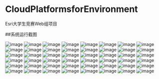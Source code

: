 # CloudPlatformsforEnvironment
  Esri大学生竞赛Web组项目
  
##系统运行截图
  
![image](https://github.com/intMinor/CloudPlatformsforEnvironment/blob/master/Screenshots/%E7%B3%BB%E7%BB%9F%E6%88%AA%E5%9B%BE%20(1).png)
![image](https://github.com/intMinor/CloudPlatformsforEnvironment/blob/master/Screenshots/%E7%B3%BB%E7%BB%9F%E6%88%AA%E5%9B%BE%20(1).png)
![image](https://github.com/intMinor/CloudPlatformsforEnvironment/blob/master/Screenshots/%E7%B3%BB%E7%BB%9F%E6%88%AA%E5%9B%BE%20(1).png)
![image](https://github.com/intMinor/CloudPlatformsforEnvironment/blob/master/Screenshots/%E7%B3%BB%E7%BB%9F%E6%88%AA%E5%9B%BE%20(1).png)
![image](https://github.com/intMinor/CloudPlatformsforEnvironment/blob/master/Screenshots/%E7%B3%BB%E7%BB%9F%E6%88%AA%E5%9B%BE%20(1).png)
![image](https://github.com/intMinor/CloudPlatformsforEnvironment/blob/master/Screenshots/%E7%B3%BB%E7%BB%9F%E6%88%AA%E5%9B%BE%20(1).png)
![image](https://github.com/intMinor/CloudPlatformsforEnvironment/blob/master/Screenshots/%E7%B3%BB%E7%BB%9F%E6%88%AA%E5%9B%BE%20(1).png)
![image](https://github.com/intMinor/CloudPlatformsforEnvironment/blob/master/Screenshots/%E7%B3%BB%E7%BB%9F%E6%88%AA%E5%9B%BE%20(1).png)
![image](https://github.com/intMinor/CloudPlatformsforEnvironment/blob/master/Screenshots/%E7%B3%BB%E7%BB%9F%E6%88%AA%E5%9B%BE%20(1).png)
![image](https://github.com/intMinor/CloudPlatformsforEnvironment/blob/master/Screenshots/%E7%B3%BB%E7%BB%9F%E6%88%AA%E5%9B%BE%20(1).png)
![image](https://github.com/intMinor/CloudPlatformsforEnvironment/blob/master/Screenshots/%E7%B3%BB%E7%BB%9F%E6%88%AA%E5%9B%BE%20(1).png)
![image](https://github.com/intMinor/CloudPlatformsforEnvironment/blob/master/Screenshots/%E7%B3%BB%E7%BB%9F%E6%88%AA%E5%9B%BE%20(1).png)
![image](https://github.com/intMinor/CloudPlatformsforEnvironment/blob/master/Screenshots/%E7%B3%BB%E7%BB%9F%E6%88%AA%E5%9B%BE%20(1).png)
![image](https://github.com/intMinor/CloudPlatformsforEnvironment/blob/master/Screenshots/%E7%B3%BB%E7%BB%9F%E6%88%AA%E5%9B%BE%20(1).png)
![image](https://github.com/intMinor/CloudPlatformsforEnvironment/blob/master/Screenshots/%E7%B3%BB%E7%BB%9F%E6%88%AA%E5%9B%BE%20(1).png)
![image](https://github.com/intMinor/CloudPlatformsforEnvironment/blob/master/Screenshots/%E7%B3%BB%E7%BB%9F%E6%88%AA%E5%9B%BE%20(1).png)
![image](https://github.com/intMinor/CloudPlatformsforEnvironment/blob/master/Screenshots/%E7%B3%BB%E7%BB%9F%E6%88%AA%E5%9B%BE%20(1).png)
![image](https://github.com/intMinor/CloudPlatformsforEnvironment/blob/master/Screenshots/%E7%B3%BB%E7%BB%9F%E6%88%AA%E5%9B%BE%20(1).png)
![image](https://github.com/intMinor/CloudPlatformsforEnvironment/blob/master/Screenshots/%E7%B3%BB%E7%BB%9F%E6%88%AA%E5%9B%BE%20(1).png)
![image](https://github.com/intMinor/CloudPlatformsforEnvironment/blob/master/Screenshots/%E7%B3%BB%E7%BB%9F%E6%88%AA%E5%9B%BE%20(1).png)
![image](https://github.com/intMinor/CloudPlatformsforEnvironment/blob/master/Screenshots/%E7%B3%BB%E7%BB%9F%E6%88%AA%E5%9B%BE%20(1).png)
![image](https://github.com/intMinor/CloudPlatformsforEnvironment/blob/master/Screenshots/%E7%B3%BB%E7%BB%9F%E6%88%AA%E5%9B%BE%20(1).png)
![image](https://github.com/intMinor/CloudPlatformsforEnvironment/blob/master/Screenshots/%E7%B3%BB%E7%BB%9F%E6%88%AA%E5%9B%BE%20(1).png)
![image](https://github.com/intMinor/CloudPlatformsforEnvironment/blob/master/Screenshots/%E7%B3%BB%E7%BB%9F%E6%88%AA%E5%9B%BE%20(1).png)
![image](https://github.com/intMinor/CloudPlatformsforEnvironment/blob/master/Screenshots/%E7%B3%BB%E7%BB%9F%E6%88%AA%E5%9B%BE%20(1).png)
![image](https://github.com/intMinor/CloudPlatformsforEnvironment/blob/master/Screenshots/%E7%B3%BB%E7%BB%9F%E6%88%AA%E5%9B%BE%20(1).png)
![image](https://github.com/intMinor/CloudPlatformsforEnvironment/blob/master/Screenshots/%E7%B3%BB%E7%BB%9F%E6%88%AA%E5%9B%BE%20(1).png)
![image](https://github.com/intMinor/CloudPlatformsforEnvironment/blob/master/Screenshots/%E7%B3%BB%E7%BB%9F%E6%88%AA%E5%9B%BE%20(1).png)
![image](https://github.com/intMinor/CloudPlatformsforEnvironment/blob/master/Screenshots/%E7%B3%BB%E7%BB%9F%E6%88%AA%E5%9B%BE%20(1).png)
![image](https://github.com/intMinor/CloudPlatformsforEnvironment/blob/master/Screenshots/%E7%B3%BB%E7%BB%9F%E6%88%AA%E5%9B%BE%20(1).png)
![image](https://github.com/intMinor/CloudPlatformsforEnvironment/blob/master/Screenshots/%E7%B3%BB%E7%BB%9F%E6%88%AA%E5%9B%BE%20(1).png)
![image](https://github.com/intMinor/CloudPlatformsforEnvironment/blob/master/Screenshots/%E7%B3%BB%E7%BB%9F%E6%88%AA%E5%9B%BE%20(1).png)
![image](https://github.com/intMinor/CloudPlatformsforEnvironment/blob/master/Screenshots/%E7%B3%BB%E7%BB%9F%E6%88%AA%E5%9B%BE%20(1).png)
![image](https://github.com/intMinor/CloudPlatformsforEnvironment/blob/master/Screenshots/%E7%B3%BB%E7%BB%9F%E6%88%AA%E5%9B%BE%20(1).png)
![image](https://github.com/intMinor/CloudPlatformsforEnvironment/blob/master/Screenshots/%E7%B3%BB%E7%BB%9F%E6%88%AA%E5%9B%BE%20(1).png)
![image](https://github.com/intMinor/CloudPlatformsforEnvironment/blob/master/Screenshots/%E7%B3%BB%E7%BB%9F%E6%88%AA%E5%9B%BE%20(1).png)
![image](https://github.com/intMinor/CloudPlatformsforEnvironment/blob/master/Screenshots/%E7%B3%BB%E7%BB%9F%E6%88%AA%E5%9B%BE%20(1).png)
![image](https://github.com/intMinor/CloudPlatformsforEnvironment/blob/master/Screenshots/%E7%B3%BB%E7%BB%9F%E6%88%AA%E5%9B%BE%20(1).png)
![image](https://github.com/intMinor/CloudPlatformsforEnvironment/blob/master/Screenshots/%E7%B3%BB%E7%BB%9F%E6%88%AA%E5%9B%BE%20(1).png)
![image](https://github.com/intMinor/CloudPlatformsforEnvironment/blob/master/Screenshots/%E7%B3%BB%E7%BB%9F%E6%88%AA%E5%9B%BE%20(1).png)
![image](https://github.com/intMinor/CloudPlatformsforEnvironment/blob/master/Screenshots/%E7%B3%BB%E7%BB%9F%E6%88%AA%E5%9B%BE%20(1).png)
![image](https://github.com/intMinor/CloudPlatformsforEnvironment/blob/master/Screenshots/%E7%B3%BB%E7%BB%9F%E6%88%AA%E5%9B%BE%20(1).png)
![image](https://github.com/intMinor/CloudPlatformsforEnvironment/blob/master/Screenshots/%E7%B3%BB%E7%BB%9F%E6%88%AA%E5%9B%BE%20(1).png)
![image](https://github.com/intMinor/CloudPlatformsforEnvironment/blob/master/Screenshots/%E7%B3%BB%E7%BB%9F%E6%88%AA%E5%9B%BE%20(1).png)
![image](https://github.com/intMinor/CloudPlatformsforEnvironment/blob/master/Screenshots/%E7%B3%BB%E7%BB%9F%E6%88%AA%E5%9B%BE%20(1).png)
![image](https://github.com/intMinor/CloudPlatformsforEnvironment/blob/master/Screenshots/%E7%B3%BB%E7%BB%9F%E6%88%AA%E5%9B%BE%20(1).png)
![image](https://github.com/intMinor/CloudPlatformsforEnvironment/blob/master/Screenshots/%E7%B3%BB%E7%BB%9F%E6%88%AA%E5%9B%BE%20(1).png)
![image](https://github.com/intMinor/CloudPlatformsforEnvironment/blob/master/Screenshots/%E7%B3%BB%E7%BB%9F%E6%88%AA%E5%9B%BE%20(1).png)
